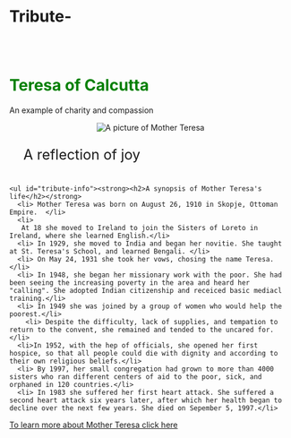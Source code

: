 # Tribute-
<!DOCTYPE HTML>
<html>
<style> 
  #title {
   padding-top: 50px; 
}

#main{
  background-color: tan;
   text-align: center;
  font-size: 25px;
}
#img-div{
  display: flex;
  justify-content: center;
  }

#image{
  max-width: 100%;
  height: auto;
  padding-top: 50px;
  
}
#image-caption{
  padding: 25px;
  margin-top: 0px;
  margin-bottom: 0px;
  font-size: 25px;
}
.green-text{
  color: green;
}

#tribute-info{
  font-size : 25px;
  background: tan;
  display: flex;
  flex-direction: column; 
  align-items: stretch;
  line-height: 50px;
  padding: 0px 30% 50px 30%;
  margin: auto;
  }

#tribute-link {
  padding-top: 100px;
  text-align: center;  
}
</style>

  <head>
<main id="main">
    <h1 id="title" class="green-text" ><strong>Teresa of Calcutta </strong></h1>
  <p>An example of charity and compassion
  </p>
  <div id="img-div">
<img
     id="image" src= "https://upload.wikimedia.org/wikipedia/commons/thumb/d/d6/Mother_Teresa_1.jpg/330px-Mother_Teresa_1.jpg" alt="A picture of Mother Teresa">
  </div>
 <div>   
   <p id="image-caption" > A reflection of joy
    </p>
  </div>
</main>  
</head>

<body>
  <div>
    
    <ul id="tribute-info"><strong><h2>A synopsis of Mother Teresa's life</h2></strong>
      <li> Mother Teresa was born on August 26, 1910 in Skopje, Ottoman Empire.  </li>
      <li>
       At 18 she moved to Ireland to join the Sisters of Loreto in Ireland, where she learned English.</li>
      <li> In 1929, she moved to India and began her novitie. She taught at St. Teresa's School, and learned Bengali. </li>
      <li> On May 24, 1931 she took her vows, chosing the name Teresa.</li>
      <li> In 1948, she began her missionary work with the poor. She had been seeing the increasing poverty in the area and heard her "calling". She adopted Indian citizenship and receiced basic mediacl training.</li>
      <li> In 1949 she was joined by a group of women who would help the poorest.</li>
        <li> Despite the difficulty, lack of supplies, and tempation to return to the convent, she remained and tended to the uncared for. </li>
      <li>In 1952, with the hep of officials, she opened her first hospice, so that all people could die with dignity and according to their own religious beliefs.</li>
      <li> By 1997, her small congregation had grown to more than 4000 sisters who ran different centers of aid to the poor, sick, and orphaned in 120 countries.</li>
      <li> In 1983 she suffered her first heart attack. She suffered a second heart attack six years later, after which her health began to decline over the next few years. She died on Sepember 5, 1997.</li> 
      
  
   <a id="tribute-link" href="https://en.wikipedia.org/wiki/Mother_Teresa" target ="_blank"> To learn more about Mother Teresa click here </a>
    </ul>
        
  
  </div>
</body>  
</html>

